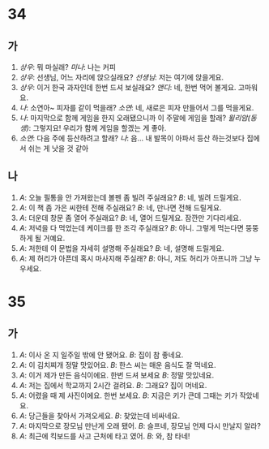 # 34
## 가
1. *상우*: 뭐 마실래?
   *미나*: 나는 커피
2. *상우*: 선생님, 어느 자리에 앉으실래요?
   *선생님*: 저는 여기에 앉을게요.
3. *상우*: 이거 한국 과자인데 한번 드셔 보실래요?
   *앤디*: 네, 한번 먹어 볼게요. 고마워요.
4. *나*: 소연아~ 피자를 같이 먹을래?
   *소연*: 네, 새로은 피자 만들어서 그를 먹을게요.
5. *나*: 마지막으로 함께 게임을 한지 오래됐으니까 이 주말에 게임을 할래?
   *윌리암(동생)*: 그렇지요! 우리가 함께 게임을 할겠는 게 좋아.
6. *소연*: 다음 주에 등산하려고 할래?
   *나*: 음... 내 발목이 아파서 등산 하는것보다 집에서 쉬는 게 낫을 것 같아
## 나
1. *A*: 오늘 필통을 안 가져왔는데 볼펜 좀 빌려 주실래요?
   *B*: 네, 빌려 드릴게요.
2. *A*: 이 책 좀 가은 씨한테 전해 주실래요?
   *B*: 네, 만나면 전해 드릴게요.
3. *A*: 더운데 창문 좀 열어 주실래요?
   *B*: 네, 열어 드릴게요. 잠깐만 기다리세요.
4. *A*: 저녁을 다 먹었는데 케이크를 한 조각 주실래요?
   *B*: 아니. 그렇게 먹는다면 뚱뚱하게 될 거예요.
5. *A*: 저한테 이 문법을 자세히 설명해 주실래요?
   *B*: 네, 설명해 드릴게요.
6. *A*: 제 허리가 아픈데 혹시 마사지해 주실래?
   *B*: 아니, 저도 허리가 아프니까 그냥 누우세요.

# 35
## 가
1. *A*: 이사 온 지 일주일 밖에 안 됐어요.
   *B*: 집이 참 좋네요.
2. *A*: 이 김치찌개 정말 맛있어요.
   *B*: 한스 씨는 매운 음식도 잘 먹네요.
3. *A*: 이거 제가 만든 음식이에요. 한번 드셔 보세요
   *B*: 정말 맛있네요.
4. *A*: 저는 집에서 학교까지 2시간 걸려요.
   *B*: 그래요? 집이 머네요.
5. *A*: 어렸을 때 제 사진이에요. 한번 보세요.
   *B*: 지금은 키가 큰데 그때는 키가 작았네요.
6. *A*: 당근들을 찾아서 가져오세요.
   *B*: 찾았는데 비싸네요.
7. *A*: 마지막으로 장모님 만난게 오래 됐어.
   *B*: 슬프네, 장모님 언제 다시 만날지 알라?
8. *A*: 최근에 킥보드를 사고 근처에 타고 였어.
   *B*: 와, 참 타네!